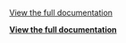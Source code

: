 [View the full documentation](https://nszti.github.io/hstim_pipeline/)

<a href="[https://git-scm.com/](https://nszti.github.io/hstim_pipeline/)" target="_blank" rel="noopener">**View the full documentation**</a>
